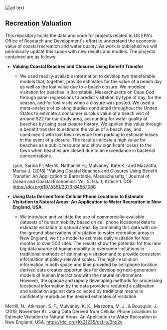 ![alt text](https://github.com/USEPA/Recreation_Benefits/blob/master/epa_logo_large.png?raw=true) 
 ## Recreation Valuation 

This repository holds the data and code for projects related to US EPA's Office of Research and Development's effort to understand the economic value of coastal recreation and water quality. As work is published we will periodically update this space with new results and models. The projects contained are as follows:

- **Valuing Coastal Beaches and Closures Using Benefit Transfer**
  * We used readily-available information to develop two transferable models that, together, provide estimates for the value of a beach day as well as the lost value due to a beach closure. We modeled visitation for beaches in Barnstable, Massachusetts on Cape Cod through panel regressions to predict visitation by type of day, for the season, and for lost visits when a closure was posted. We used a meta-analysis of existing studies conducted throughout the United States to estimate a consumer surplus value of a beach visit of around $22 for our study area, accounting for water quality at beaches by using past closure history. We applied this value through a benefit transfer to estimate the value of a beach day, and combined it with lost town revenue from parking to estimate losses in the event of a closure. The results indicate a high value for beaches as a public resource and show significant losses to the town when beaches are closed due to an exceedance in bacterial concentrations. 
  
  Lyon, Sarina F.; Merrill, Nathaniel H.; Mulvaney, Kate K.; and Mazzotta, Marisa J. (2018) "Valuing Coastal Beaches and Closures Using Benefit Transfer: An Application to Barnstable, Massachusetts," Journal of Ocean and Coastal Economics: Vol. 5: Iss. 1, Article 1. 
DOI: https://doi.org/10.15351/2373-8456.1086

- **Using Data Derived from Cellular Phone Locations to Estimate Visitation to Natural Areas: An Application to Water Recreation in New England, USA.**
  * We introduce and validate the use of commercially-available datasets of human mobility based on cell phone locational data to estimate visitation to natural areas. By combining this data with on-the-ground observations of visitation to water recreation areas in New England, we fit a model to estimate daily visitation for four months to over 500 sites. The results show the potential for this new big data source of human mobility to overcome limitations in traditional methods of estimating visitation and to provide consistent information at policy-relevant scales. The high-resolution information in both space and time provided by cell phone location derived data creates opportunities for developing next-generation models of human interactions with the natural environment. However, the opaque and rapidly developing methods for processing locational information by the data providers required a calibration and validation against data collected by traditional means to confidently reproduce the desired estimates of visitation. 
  
 Merrill, N., Atkinson, S. F., Mulvaney, K. K., Mazzotta, M. J., & Bousquin, J. (2019, November 8). Using Data Derived from Cellular Phone Locations to Estimate Visitation to Natural Areas: An Application to Water Recreation in New England, USA. https://doi.org/10.31235/osf.io/3nx2v

